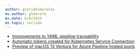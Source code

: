 ```yaml
---
author: gloridelmorales
ms.author: glmorale
ms.date: 6/6/2023
ms.topic: include
---
```


- [Improvements to YAML pipeline traceability](#improvements-to-yaml-pipeline-traceability) 
- [Automatic tokens created for Kubernetes Service Connection](#automatic-tokens-created-for-kubernetes-service-connection)
- [Preview of macOS 13 Ventura for Azure Pipeline hosted pools](#preview-of-macos-13-ventura-for-azure-pipeline-hosted-pools)
